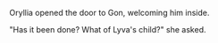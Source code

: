 Oryllia opened the door to Gon, welcoming him inside.

"Has it been done? What of Lyva's child?" she asked.